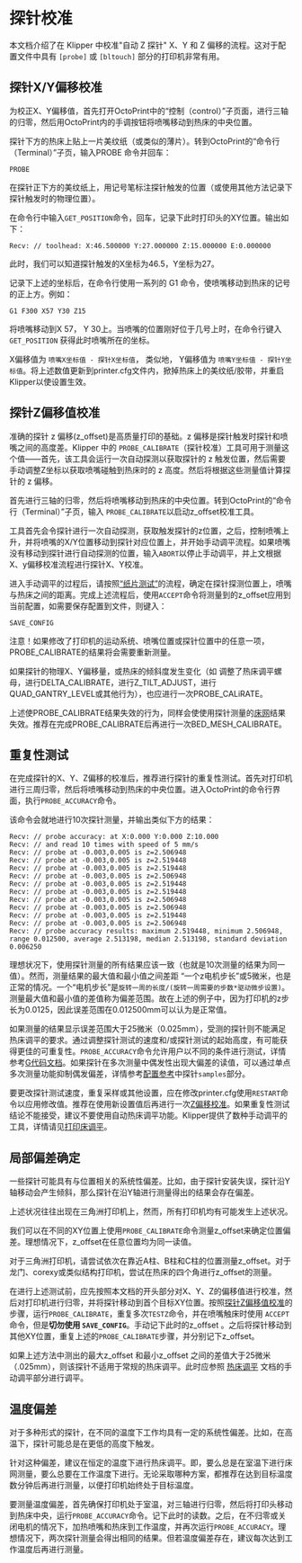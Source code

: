 # 探针校准

本文档介绍了在 Klipper 中校准"自动 Z 探针" X、Y 和 Z 偏移的流程。这对于配置文件中具有 `[probe]` 或 `[bltouch]` 部分的打印机非常有用。

## 探针X/Y偏移校准

为校正X、Y偏移值，首先打开OctoPrint中的“控制（control）”子页面，进行三轴的归零，然后用OctoPrint内的手调按钮将喷嘴移动到热床的中央位置。

探针下方的热床上贴上一片美纹纸（或类似的薄片）。转到OctoPrint的“命令行（Terminal）”子页，输入PROBE 命令并回车：

```
PROBE
```

在探针正下方的美纹纸上，用记号笔标注探针触发的位置（或使用其他方法记录下探针触发时的物理位置）。

在命令行中输入`GET_POSITION`命令，回车，记录下此时打印头的XY位置。输出如下：

```
Recv: // toolhead: X:46.500000 Y:27.000000 Z:15.000000 E:0.000000
```

此时，我们可以知道探针触发的X坐标为46.5，Y坐标为27。

记录下上述的坐标后，在命令行使用一系列的 G1 命令，使喷嘴移动到热床的记号的正上方。例如：

```
G1 F300 X57 Y30 Z15
```

将喷嘴移动到X 57， Y 30上。当喷嘴的位置刚好位于几号上时，在命令行键入 `GET_POSITION` 获得此时喷嘴所在的坐标。

X偏移值为 `喷嘴X坐标值 - 探针X坐标值`， 类似地， Y偏移值为 `喷嘴Y坐标值 - 探针Y坐标值`。将上述数值更新到printer.cfg文件内，掀掉热床上的美纹纸/胶带，并重启Klipper以使设置生效。

## 探针Z偏移值校准

准确的探针 z 偏移(z_offset)是高质量打印的基础。z 偏移是探针触发时探针和喷嘴之间的高度差。Klipper 中的 `PROBE_CALIBRATE`（探针校准）工具可用于测量这个值——首先，该工具会运行一次自动探测以获取探针的 z 触发位置，然后需要手动调整Z坐标以获取喷嘴碰触到热床时的 z 高度。然后将根据这些测量值计算探针的 z 偏移。

首先进行三轴的归零，然后将喷嘴移动到热床的中央位置。转到OctoPrint的“命令行（Terminal）”子页，输入 `PROBE_CALIBRATE`以启动z_offset校准工具。

工具首先会令探针进行一次自动探测，获取触发探针的z位置，之后，控制喷嘴上升，并将喷嘴的X/Y位置移动到探针对应位置上，并开始手动调平流程。如果喷嘴没有移动到探针进行自动探测的位置，输入`ABORT`以停止手动调平，并上文根据X、y偏移校准流程进行探针X、Y校准。

进入手动调平的过程后，请按照[“纸片测试”](Bed_Level.md#the-paper-test)的流程，确定在探针探测位置上，喷嘴与热床之间的距离。完成上述流程后，使用`ACCEPT`命令将测量到的z_offset应用到当前配置，如需要保存配置到文件，则键入：

```
SAVE_CONFIG
```

注意！如果修改了打印机的运动系统、喷嘴位置或探针位置中的任意一项，PROBE_CALIBRATE的结果将会需要重新测量。

如果探针的物理X、Y偏移量，或热床的倾斜度发生变化（如 调整了热床调平螺母，进行DELTA_CALIBRATE，进行Z_TILT_ADJUST，进行QUAD_GANTRY_LEVEL或其他行为），也应进行一次PROBE_CALiRATE。

上述使PROBE_CALIBRATE结果失效的行为，同样会使使用探针测量的[床网](Bed_Mesh.md)结果失效。推荐在完成PROBE_CALIBRATE后再进行一次BED_MESH_CALIBRATE。

## 重复性测试

在完成探针的X、Y、Z偏移的校准后，推荐进行探针的重复性测试。首先对打印机进行三周归零，然后将喷嘴移动到热床的中央位置。进入OctoPrint的命令行界面，执行`PROBE_ACCURACY`命令。

该命令会就地进行10次探针测量，并输出类似下方的结果：

```
Recv: // probe accuracy: at X:0.000 Y:0.000 Z:10.000
Recv: // and read 10 times with speed of 5 mm/s
Recv: // probe at -0.003,0.005 is z=2.506948
Recv: // probe at -0.003,0.005 is z=2.519448
Recv: // probe at -0.003,0.005 is z=2.519448
Recv: // probe at -0.003,0.005 is z=2.506948
Recv: // probe at -0.003,0.005 is z=2.519448
Recv: // probe at -0.003,0.005 is z=2.519448
Recv: // probe at -0.003,0.005 is z=2.506948
Recv: // probe at -0.003,0.005 is z=2.506948
Recv: // probe at -0.003,0.005 is z=2.519448
Recv: // probe at -0.003,0.005 is z=2.506948
Recv: // probe accuracy results: maximum 2.519448, minimum 2.506948, range 0.012500, average 2.513198, median 2.513198, standard deviation 0.006250
```

理想状况下，使用探针测量的所有结果应该一致（也就是10次测量的结果为同一值）。然而，测量结果的最大值和最小值之间差距 “一个z电机步长”或5微米，也是正常的情况。一个“电机步长”是`旋转一周的长度/(旋转一周需要的步数*驱动微步设置)`。测量最大值和最小值的差值称为偏差范围。故在上述的例子中，因为打印机的z步长为0.0125，因此误差范围在0.012500mm可以认为是正常值。

如果测量的结果显示误差范围大于25微米（0.025mm），受测的探针则不能满足热床调平的要求。通过调整探针测试的速度和/或探针测试的起始高度，有可能获得更佳的可重复性。`PROBE_ACCURACY`命令允许用户以不同的条件进行测试，详情参考[G代码文档](G-Codes.md)。如果探针在多次测量中偶发性出现大偏差的读值，可以通过单点多次测量功能抑制偶发偏差，详情参考[配置参考](Config_Reference.md#probe)中探针`samples`部分。

要更改探针测试速度，重复采样或其他设置，应在修改printer.cfg使用`RESTART`命令以应用修改值。推荐在使用新设置值后再进行一次[Z偏移校准](#calibrating-probe-z-offset)。如果重复性测试结论不能接受，建议不要使用自动热床调平功能。Klipper提供了数种手动调平的工具，详情请见[打印床调平](Bed_Level.md)。

## 局部偏差确定

一些探针可能具有与位置相关的系统性偏差。比如，由于探针安装失误，探针沿Y轴移动会产生倾斜，那么探针在沿Y轴进行测量得出的结果会存在偏差。

上述状况往往出现在三角洲打印机上，然而，所有打印机均有可能发生上述状况。

我们可以在不同的XY位置上使用`PROBE_CALIBRATE`命令测量z_offset来确定位置偏差。理想情况下，z_offset在任意位置均为同一读值。

对于三角洲打印机，请尝试依次在靠近A柱、B柱和C柱的位置测量z_offset。对于龙门、corexy或类似结构打印机，尝试在热床的四个角进行z_offset的测量。

在进行上述测试前，应先按照本文档的开头部分对X、Y、Z的偏移值进行校准，然后对打印机进行归零，并将探针移动到首个目标XY位置。按照[探针Z偏移值校准](#探针Z偏移值校准)的步骤，运行`PROBE_CALIBRATE`，重复多次`TESTZ`命令，并在喷嘴触床时使用 `ACCEPT`命令，但是**切勿使用 `SAVE_CONFIG`**。手动记下此时的z_offset 。之后将探针移动到其他XY位置，重复上述的`PROBE_CALIBRATE`步骤，并分别记下z_offset。

如果上述方法中测出的最大z_offset 和最小z_offset 之间的差值大于25微米（.025mm），则该探针不适用于常规的热床调平。此时应参照 [热床调平](Bed_Level.md) 文档的手动调平部分进行调平。

## 温度偏差

对于多种形式的探针，在不同的温度下工作均具有一定的系统性偏差。比如，在高温下，探针可能总是在更低的高度下触发。

针对这种偏差，建议在恒定的温度下进行热床调平。即，要么总是在室温下进行床网测量，要么总要在工作温度下进行。无论采取哪种方案，都推荐在达到目标温度数分钟后再进行测量，以便打印机始终处于目标温度。

要测量温度偏差，首先确保打印机处于室温，对三轴进行归零，然后将打印头移动到热床中央，运行`PROBE_ACCURACY`命令。记下此时的读数。之后，在不归零或关闭电机的情况下，加热喷嘴和热床到工作温度，并再次运行`PROBE_ACCURACY`。理想情况下，两次探针测量会得出相同的结果。但若温度偏差存在，建议每次达到工作温度后再进行测量。

